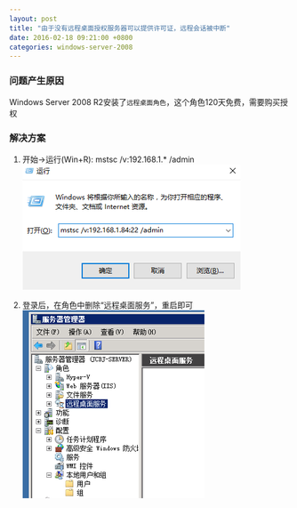 ```yaml
---
layout: post
title: "由于没有远程桌面授权服务器可以提供许可证，远程会话被中断"
date: 2016-02-18 09:21:00 +0800
categories: windows-server-2008
---
```

### 问题产生原因
Windows Server 2008 R2安装了`远程桌面角色`，这个角色120天免费，需要购买授权

### 解决方案
1. 开始->运行(Win+R): mstsc /v:192.168.1.* /admin <br>
![mstsc-remote](/images/windows/mstsc-remote.png)

2. 登录后，在角色中删除“远程桌面服务”，重启即可 <br>
![remote-desktop-service](/images/windows/remote-desktop-service.png)
